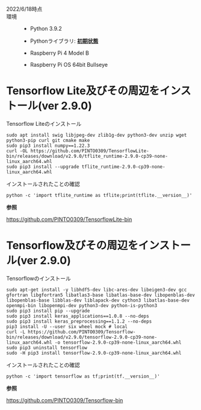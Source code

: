 <dl>
  <dt>2022/6/18時点</dt>
  <dt>環境</dt>
  <dd>
    
  * Python 3.9.2
    
  * Pythonライブラリ: **[初期状態](https://github.com/Bigisland1729/Raspberry-Pi-reference/blob/main/pylib-versions.txt)**
  
  * Raspberry Pi 4 Model B
      
  * Raspberry Pi OS 64bit Bullseye</dd>
</dl>

# Tensorflow Lite及びその周辺をインストール(ver 2.9.0)
Tensorflow Liteのインストール
```
sudo apt install swig libjpeg-dev zlib1g-dev python3-dev unzip wget python3-pip curl git cmake make
sudo pip3 install numpy==1.22.3
curl -OL https://github.com/PINTO0309/TensorflowLite-bin/releases/download/v2.9.0/tflite_runtime-2.9.0-cp39-none-linux_aarch64.whl
sudo pip3 install --upgrade tflite_runtime-2.9.0-cp39-none-linux_aarch64.whl
```

インストールされたことの確認
```
python -c 'import tflite_runtime as tflite;print(tflite.__version__)'
```

**参照**

https://github.com/PINTO0309/TensorflowLite-bin

# Tensorflow及びその周辺をインストール(ver 2.9.0)
Tensorflowのインストール
```
sudo apt-get install -y libhdf5-dev libc-ares-dev libeigen3-dev gcc gfortran libgfortran5 libatlas3-base libatlas-base-dev libopenblas-dev libopenblas-base libblas-dev liblapack-dev cython3 libatlas-base-dev openmpi-bin libopenmpi-dev python3-dev python-is-python3
sudo pip3 install pip --upgrade
sudo pip3 install keras_applications==1.0.8 --no-deps
sudo pip3 install keras_preprocessing==1.1.2 --no-deps
pip3 install -U --user six wheel mock # local
curl -L https://github.com/PINTO0309/Tensorflow-bin/releases/download/v2.9.0/tensorflow-2.9.0-cp39-none-linux_aarch64.whl -o tensorflow-2.9.0-cp39-none-linux_aarch64.whl
sudo pip3 uninstall tensorflow
sudo -H pip3 install tensorflow-2.9.0-cp39-none-linux_aarch64.whl
```

インストールされたことの確認
```
python -c 'import tensorflow as tf;print(tf.__version__)'
```

**参照**

https://github.com/PINTO0309/Tensorflow-bin
